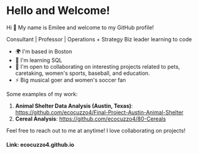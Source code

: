 # Hello and Welcome!

Hi 👋 My name is Emilee and welcome to my GitHub profile!

Consultant | Professor | Operations + Strategy 
Biz leader learning to code 

* 🌍  I'm based in Boston
* 🧠  I'm learning SQL
* 🤝  I'm open to collaborating on interesting projects related to pets, caretaking, women's sports, baseball, and education.
*  ⚡   Big musical goer and women's soccer fan

Some examples of my work:

1. **Animal Shelter Data Analysis (Austin, Texas)**: https://github.com/ecocuzzo4/Final-Project-Austin-Animal-Shelter
2. **Cereal Analysis**: https://github.com/ecocuzzo4/80-Cereals

Feel free to reach out to me at anytime! I love collaborating on projects!

#### Link: ecocuzzo4.github.io
